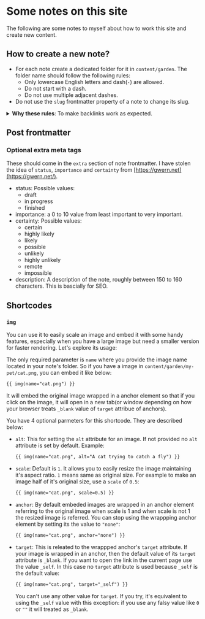 # Some notes on this site

The following are some notes to myself about how to work this site and create new content.

## How to create a new note?

- For each note create a dedicated folder for it in `content/garden`. The folder name should follow the following rules:
  - Only lowercase English letters and dash(`-`) are allowed.
  - Do not start with a dash.
  - Do not use multiple adjacent dashes.
- Do not use the `slug` frontmatter property of a note to change its slug.

<details>
<summary><b>Why these rules</b>: To make backlinks work as expected.</summary>

Backlink page information is fetched using `get_page`, which relies on the markdown file path derived from the `permalink` property. Since Zola 0.18.0(the latest version at the time of writing this page) lacks a property for obtaining the markdown file path directly, failure to follow the rules will result in inability to obtain the correct path from the `permalink` property, leading to build failure.

</details>

## Post frontmatter

### Optional extra meta tags

These should come in the `extra` section of note frontmatter. I have stolen the idea of `status`, `importance` and `certainty` from [https://gwern.net](https://gwern.net/).

- status: Possible values:
  - draft
  - in progress
  - finished
- importance: a 0 to 10 value from least important to very important.
- certainty: Possible values:
  - certain
  - highly likely
  - likely
  - possible
  - unlikely
  - highly unlikely
  - remote
  - impossible
- description: A description of the note, roughly between 150 to 160 characters. This is bascially for SEO.

## Shortcodes

### `img`

You can use it to easily scale an image and embed it with some handy features, especially when you have a large image but need a smaller version for faster rendering. Let's explore its usage:

The only required parameter is `name` where you provide the image name located in your note's folder. So if you have a image in `content/garden/my-pet/cat.png`, you can embed it like below:

```md
{{ img(name="cat.png") }}
```

It will embed the original image wrapped in a anchor element so that if you click on the image, it will open in a new tab(or window depending on how your browser treats `_blank` value of `target` attribue of anchors).

You have 4 optional parmeters for this shortcode. They are described below:

- `alt`: This for setting the `alt` attribute for an image. If not provided no `alt` attribute is set by default. Example:
  ```md
  {{ img(name="cat.png", alt="A cat trying to catch a fly") }}
  ```
- `scale`: Default is `1`. It allows you to easily resize the image maintaining it's aspect ratio. `1` means same as original size. For example to make an image half of it's original size, use a `scale` of `0.5`:
  ```md
  {{ img(name="cat.png", scale=0.5) }}
  ```
- `anchor`: By default embeded images are wrapped in an anchor element referring to the original image when scale is 1 and when scale is not 1 the resized image is referred. You can stop using the wrappping anchor element by setting its the value to `"none"`:
  ```md
  {{ img(name="cat.png", anchor="none") }}
  ```
- `target`: This is releated to the wrappped anchor's `target` attribute. If your image is wrapped in an anchor, then the default value of its `target` attribute is `_blank`. If you want to open the link in the current page use the value `_self`. In this case no `target` attribute is used because `_self` is the default value:
  ```md
  {{ img(name="cat.png", target="_self") }}
  ```
  You can't use any other value for `target`. If you try, it's equivalent to using the `_self` value with this exception: if you use any falsy value like `0` or `""` it will treated as `_blank`.
